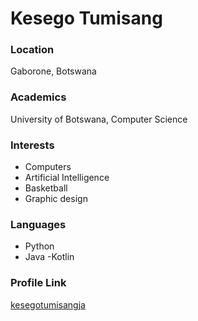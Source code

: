 # Kesego Tumisang

### Location

Gaborone, Botswana

### Academics

University of Botswana, Computer Science

### Interests

- Computers
- Artificial Intelligence
- Basketball
- Graphic design

### Languages

- Python
- Java
-Kotlin

### Profile Link

[kesegotumisangja](https://github.com/kesegotumisang)
